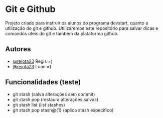 # Git e Github

Projeto criado para instruir os alunos do programa devstart, quanto a utilização do git e github. Utilizaremos este repositório para salvar dicas e comandos úteis do git e também da plataforma github.

## Autores

- [@rejota23](https://www.github.com/rejota23) Regis =)
- [@rejota23](https://www.github.com/rejota23) Luan  =)

## Funcionalidades (teste)

- git stash (salva alterações sem commit)
- git stash pop (restaura alterações salvas)
- git stash list (list stashes)
- git stash pop stash@{1} (aplica stash especifico)
